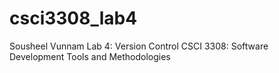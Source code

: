 # csci3308_lab4
Sousheel Vunnam
Lab 4: Version Control
CSCI 3308: Software Development Tools and Methodologies
